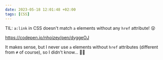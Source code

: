 ```yaml
---
date: 2023-05-18 12:01:48 +02:00
tags: [CSS]
---
```


TIL: `a:link` in CSS doesn't match `a` elements without any `href` attribute! 😲

https://codepen.io/nhoizey/pen/dyggeOJ

It makes sense, but I never use `a` elements without `href` attributes (different from `#` of course), so I didn't know… 🤷‍♂️
